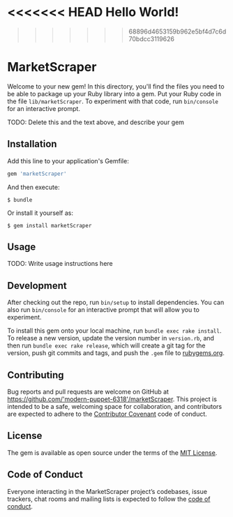 <<<<<<< HEAD
Hello World!
=======
>>>>>>> 68896d4653159b962e5bf4d7c6d70bdcc3119626
# MarketScraper

Welcome to your new gem! In this directory, you'll find the files you need to be able to package up your Ruby library into a gem. Put your Ruby code in the file `lib/marketScraper`. To experiment with that code, run `bin/console` for an interactive prompt.

TODO: Delete this and the text above, and describe your gem

## Installation

Add this line to your application's Gemfile:

```ruby
gem 'marketScraper'
```

And then execute:

    $ bundle

Or install it yourself as:

    $ gem install marketScraper

## Usage

TODO: Write usage instructions here

## Development

After checking out the repo, run `bin/setup` to install dependencies. You can also run `bin/console` for an interactive prompt that will allow you to experiment.

To install this gem onto your local machine, run `bundle exec rake install`. To release a new version, update the version number in `version.rb`, and then run `bundle exec rake release`, which will create a git tag for the version, push git commits and tags, and push the `.gem` file to [rubygems.org](https://rubygems.org).

## Contributing

Bug reports and pull requests are welcome on GitHub at https://github.com/'modern-puppet-6318'/marketScraper. This project is intended to be a safe, welcoming space for collaboration, and contributors are expected to adhere to the [Contributor Covenant](http://contributor-covenant.org) code of conduct.

## License

The gem is available as open source under the terms of the [MIT License](https://opensource.org/licenses/MIT).

## Code of Conduct

Everyone interacting in the MarketScraper project’s codebases, issue trackers, chat rooms and mailing lists is expected to follow the [code of conduct](https://github.com/'modern-puppet-6318'/marketScraper/blob/master/CODE_OF_CONDUCT.md).
